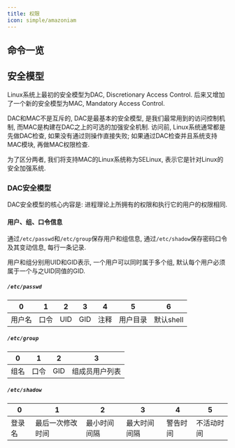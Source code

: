 ```yaml
---
title: 权限
icon: simple/amazoniam
---
```


## 命令一览

## 安全模型

Linux系统上最初的安全模型为DAC, Discretionary Access Control. 后来又增加了一个新的安全模型为MAC, Mandatory Access Control. 

DAC和MAC不是互斥的, DAC是最基本的安全模型, 是我们最常用到的访问控制机制, 而MAC是构建在DAC之上的可选的加强安全机制. 访问前, Linux系统通常都是先做DAC检查, 如果没有通过则操作直接失败; 如果通过DAC检查并且系统支持MAC模块, 再做MAC权限检查.

为了区分两者, 我们将支持MAC的Linux系统称为SELinux, 表示它是针对Linux的安全加强系统. 

### DAC安全模型

DAC安全模型的核心内容是: 进程理论上所拥有的权限和执行它的用户的权限相同. 

#### 用户、组、口令信息

通过`/etc/passwd`和`/etc/group`保存用户和组信息, 通过`/etc/shadow`保存密码口令及其变动信息, 每行一条记录. 

用户和组分别用UID和GID表示, 一个用户可以同时属于多个组, 默认每个用户必须属于一个与之UID同值的GID. 

##### `/etc/passwd`

|0|1|2|3|4|5|6|
|-|-|-|-|-|-|-|
|用户名|口令|UID|GID|注释|用户目录|默认shell|

##### `/etc/group`

|0|1|2|3|
|-|-|-|-|
|组名|口令|GID|组成员用户列表|

##### `/etc/shadow`

|0|1|2|3|4|5|
|-|-|-|-|-|-|
|登录名|最后一次修改时间|最小时间间隔|最大时间间隔|警告时间|不活动时间|

[^1]: Jang, M., & Orsaria, A. (2016). RHCSA/RHCE Red Hat Linux Certification Study Guide, Seventh Edition (7th edition). McGraw Hill.
[^2]: "262588213843476". (n.d.). Linux权限控制的基本原理. Gist. Retrieved June 9, 2024, from https://gist.github.com/baymaxium/45ad3b68bcd392c3c3feebf935f1618f